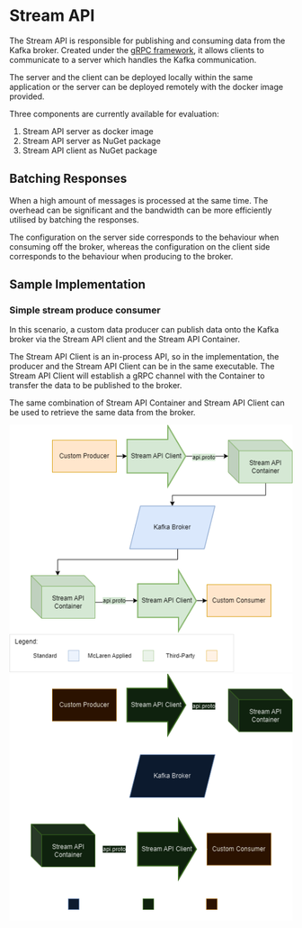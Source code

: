 # Stream API

The Stream API is responsible for publishing and consuming data from the Kafka broker. Created under the 
[gRPC framework](https://grpc.io/), it allows clients to communicate to a server which handles the Kafka communication.

The server and the client can be deployed locally within the same application or the server can be deployed remotely 
with the docker image provided.

Three components are currently available for evaluation:

1. Stream API server as docker image 
2. Stream API server as NuGet package 
3. Stream API client as NuGet package

## Batching Responses

When a high amount of messages is processed at the same time. The overhead can be significant and the bandwidth can be 
more efficiently utilised by batching the responses. 

The configuration on the server side corresponds to the behaviour when consuming off the broker, whereas 
the configuration on the client side corresponds to the behaviour when producing to the broker.

## Sample Implementation

### Simple stream produce consumer
In this scenario, a custom data producer can publish data onto the Kafka broker via the
Stream API client and the Stream API Container. 

The Stream API Client is an in-process API, so in the implementation, the producer and the
Stream API Client can be in the same executable. The Stream API Client will establish a 
gRPC channel with the Container to transfer the data to be published to the broker. 

The same combination of Stream API Container and Stream API Client can be used to 
retrieve the same data from the broker.

![Architecture of simple stream producer consumer](../assets/stream_architecture_light.png#only-light)
![Architecture of simple stream producer consumer](../assets/stream_architecture_dark.png#only-dark)
